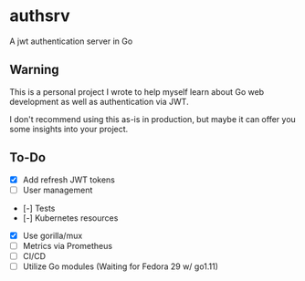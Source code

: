 # authsrv
A jwt authentication server in Go

## Warning
This is a personal project I wrote to help myself learn about Go web development as well as authentication via JWT.

I don't recommend using this as-is in production, but maybe it can offer you some insights into your project.

## To-Do
- [x] Add refresh JWT tokens
- [ ] User management
- [-] Tests
- [-] Kubernetes resources
- [x] Use gorilla/mux
- [ ] Metrics via Prometheus
- [ ] CI/CD
- [ ] Utilize Go modules (Waiting for Fedora 29 w/ go1.11)
